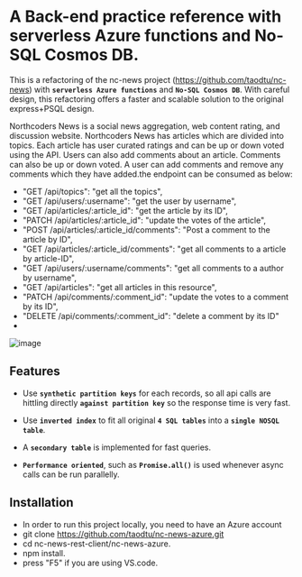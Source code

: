 # A Back-end practice reference with serverless Azure functions and No-SQL Cosmos DB.

This is a refactoring of the nc-news project (https://github.com/taodtu/nc-news) with **`serverless Azure functions`** and **`No-SQL Cosmos DB`**. With careful design, this refactoring offers a faster and scalable solution to the original express+PSQL design.

Northcoders News is a social news aggregation, web content rating, and discussion website. Northcoders News has articles which are divided into topics. Each article has user curated ratings and can be up or down voted using the API. Users can also add comments about an article. Comments can also be up or down voted. A user can add comments and remove any comments which they have added.the endpoint can be consumed as below:
- "GET /api/topics": "get all the topics",
- "GET /api/users/:username": "get the user by username",
- "GET /api/articles/:article_id": "get the article by its ID",
- "PATCH /api/articles/:article_id": "update the votes of the article",
- "POST /api/articles/:article_id/comments": "Post a comment to the article by ID",
- "GET /api/articles/:article_id/comments": "get all comments to a article by article-ID",
- "GET /api/users/:username/comments": "get all comments to a author by username",
- "GET /api/articles": "get all articles in this resource",
- "PATCH /api/comments/:comment_id": "update the votes to a comment by its ID",
- "DELETE /api/comments/:comment_id": "delete a comment by its ID"
- 
![image](https://user-images.githubusercontent.com/37536658/123412488-8c010b00-d5a9-11eb-8717-78826d7b4806.png)


## Features

- Use **`synthetic partition keys`** for each records, so all api calls are hittling directly **`against partition key`** so the response time is very fast.

- Use **`inverted index`** to fit all original **`4 SQL tables`** into a **`single NOSQL table`**.

- A **`secondary table`** is implemented for fast queries.

- **`Performance oriented`**, such as **`Promise.all()`** is used whenever async calls can be run parallelly.

## Installation

- In order to run this project locally, you need to have an Azure account
- git clone https://github.com/taodtu/nc-news-azure.git
- cd nc-news-rest-client/nc-news-azure.
- npm install.
- press "F5" if you are using VS.code.
